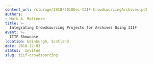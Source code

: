```yaml
---
content_url: /storage/2018/2018Dec-IIIF-CrowdsourcingArchives.pdf
authors:
- Mark A. Matienzo
title: >-
  Integrating Crowdsourcing Projects for Archives Using IIIF
event: >-
  IIIF Showcase
location: Edinburgh, Scotland
date: 2018-12-03
status:  Invited
slug: iiif-crowdsourcing
---
```


